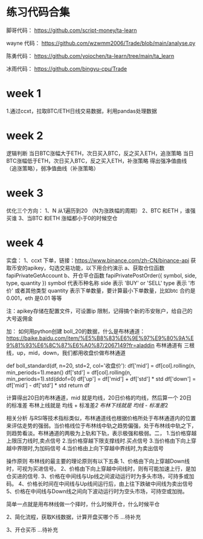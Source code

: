 # 练习代码合集
脚哥代码：
https://github.com/script-money/ta-learn 

wayne 代码：
https://github.com/wzwmm2006/Trade/blob/main/analyse.py

陈勇代码：
https://github.com/yoiochen/ta-learn/tree/main/ta_learn

冰雨代码：
https://github.com/bingyu-cpu/Trade


# week 1
1.通过ccxt，拉取BTC/ETH日线交易数据，利用pandas处理数据

# week 2
逻辑判断
当日BTC涨幅大于ETH，次日买入BTC，反之买入ETH，追涨策略
当日BTC涨幅低于ETH，次日买入BTC，反之买入ETH，补涨策略
得出强净值曲线（追涨策略），弱净值曲线（补涨策略）

# week 3

优化三个方向：
1、N 从1遍历到20  （N为涨跌幅的周期）
2、BTC 和ETH ，谁强买谁
3、当BTC 和ETH 涨幅都小于0的时候空仓

# week 4 

实盘：
1、ccxt 下单，链接：https://www.binance.com/zh-CN/binance-api
     获取币安的apikey，勾选交易功能，以下用合约演示
     a、获取仓位函数  fapiPrivateGetAccount
     b、开仓平仓函数 fapiPrivatePostOrder({ symbol, side, type, quantity })
      symbol 代表币种名称
      side 表示 'BUY' or 'SELL'
      type 表示 '市价' 或者其他类型
      quantity 表示下单数量，要计算最小下单数量，比如btc 合约是 0.001，eth 是0.01 等等

注：apikey存储在配置文件，可设置ip 限制，记得搞个新的币安账户，给自己的大号返佣金

加：
如何用python创建 boll_20的数据，什么是布林通道：https://baike.baidu.com/item/%E5%B8%83%E6%9E%97%E9%80%9A%E9%81%93%E6%8C%87%E6%A0%87/2067149?fr=aladdin
布林通道有 三根线，up，mid，down，我们都用收盘价做布林通道

def boll_standard(df, n=20, std=2, col='收盘价'):
    df['mid'] = df[col].rolling(n, min_periods=1).mean()
    df['std'] = df[col].rolling(n, min_periods=1).std(ddof=0)
    df['up'] = df['mid'] + df['std'] * std
    df['down'] = df['mid'] - df['std'] * std
    return df

计算得出20日的布林通道，mid 就是均线，20日价格的均线，然后算一个 20日的标准差
布林上线就是 均线 + 标准差*2
布林下线就是 均线 -  标准差*2

相关分析
与RSI等技术指标类似，布林通道线也根据价格所处于布林通道内的位置来评估走势的强弱。当价格线位于布林线中轨之趋势偏强，处于布林线中轨之下，则趋势看淡。布林通道的两极为上轨和下轨，表示极强和极弱。二，
1.当价格穿越上限压力线时,卖点信号
2.当价格穿越下限支撑线时.买点信号
3.当价格由下向上穿越中界限时,为加码信号
4.当价格由上向下穿越中界线时,为卖出信号

操作原则
布林线的最主要的理论原则有以下五条
1、价格由下向上穿越Down线时，可视为买进信号。
2、价格由下向上穿越中间线时，则有可能加速上行，是加仓买进的信号.
3、价格在中间线与Up线之间波动运行时为多头市场，可持多或加码。
4、价格长时间在中间线与Up线间运行后，由上往下跌破中间线为卖出信号5、价格在中间线与Down线之间向下波动运行时为空头市场，可持空或加抛。

简单一点就是用布林线做一个择时，什么时候开仓，什么时候平仓

2、简化流程，获取K线数据，计算开盘买哪个币
...待补充

3、开仓买币
...待补充



